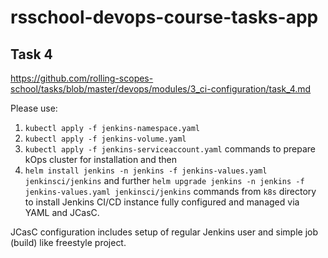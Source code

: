 # rsschool-devops-course-tasks-app

## Task 4
https://github.com/rolling-scopes-school/tasks/blob/master/devops/modules/3_ci-configuration/task_4.md

Please use:
1. `kubectl apply -f jenkins-namespace.yaml`
2. `kubectl apply -f jenkins-volume.yaml`
3. `kubectl apply -f jenkins-serviceaccount.yaml`
commands to prepare kOps cluster for installation and then
4. `helm install jenkins -n jenkins -f jenkins-values.yaml jenkinsci/jenkins` and further `helm upgrade jenkins -n jenkins -f jenkins-values.yaml jenkinsci/jenkins`
commands from `k8s` directory to install Jenkins CI/CD instance fully configured and managed via YAML and JCasC.

JCasC configuration includes setup of regular Jenkins user and simple job (build) like freestyle project.
